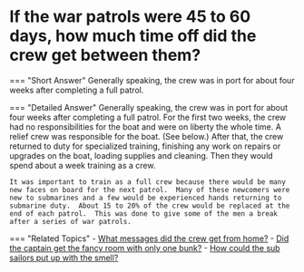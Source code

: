 # If the war patrols were 45 to 60 days, how much time off did the crew get between them?


=== "Short Answer"
    Generally speaking, the crew was in port for about four weeks after completing a full patrol.

=== "Detailed Answer"
    Generally speaking, the crew was in port for about four weeks after completing a full patrol.  For the first two weeks, the crew had no responsibilities for the boat and were on liberty the whole time.  A relief crew was responsible for the boat.  (See below.)  After that, the crew returned to duty for specialized training, finishing any work on repairs or upgrades on the boat, loading supplies and cleaning.  Then they would spend about a week training as a crew.

    It was important to train as a full crew because there would be many new faces on board for the next patrol.  Many of these newcomers were new to submarines and a few would be experienced hands returning to submarine duty.  About 15 to 20% of the crew would be replaced at the end of each patrol.  This was done to give some of the men a break after a series of war patrols.

=== "Related Topics"
    - [What messages did the crew get from home?](./what-messages-did-the-crew-get-from-home.md)
    - [Did the captain get the fancy room with only one bunk?](./did-the-captain-get-the-fancy-room-with-only-one-bunk.md)
    - [How could the sub sailors put up with the smell?](./how-could-the-sub-sailors-put-up-with-the-smell.md)
